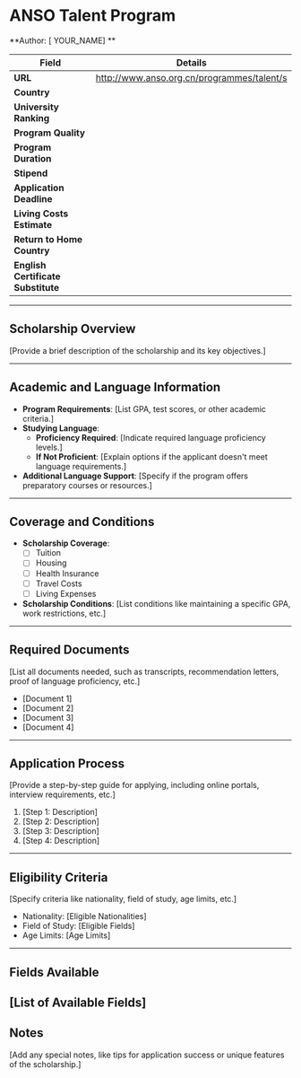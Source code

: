 
# ANSO Talent Program

**Author: [ YOUR_NAME] **

| **Field**                  | **Details**                                |
| -------------------------- | ------------------------------------------ |
| **URL**                    | http://www.anso.org.cn/programmes/talent/s |
| **Country**                |                                            |
| **University Ranking**     |                                            |
| **Program Quality**        |                                            |
| **Program Duration**       |                                            |
| **Stipend**                |                                            |
| **Application Deadline**   |                                            |
| **Living Costs Estimate**  |                                            |
| **Return to Home Country** |                                            |
| **English Certificate Substitute**|                                                                  |
---

## Scholarship Overview

[Provide a brief description of the scholarship and its key objectives.]

---

## Academic and Language Information

- **Program Requirements**: [List GPA, test scores, or other academic criteria.]
- **Studying Language**:
  - **Proficiency Required**: [Indicate required language proficiency levels.]
  - **If Not Proficient**: [Explain options if the applicant doesn't meet language requirements.]
- **Additional Language Support**: [Specify if the program offers preparatory courses or resources.]

---

## Coverage and Conditions

- **Scholarship Coverage**:
  - [ ] Tuition
  - [ ] Housing
  - [ ] Health Insurance
  - [ ] Travel Costs
  - [ ] Living Expenses
- **Scholarship Conditions**: [List conditions like maintaining a specific GPA, work restrictions, etc.]

---

## Required Documents

[List all documents needed, such as transcripts, recommendation letters, proof of language proficiency, etc.]

- [Document 1]
- [Document 2]
- [Document 3]
- [Document 4]

---

## Application Process

[Provide a step-by-step guide for applying, including online portals, interview requirements, etc.]

1. [Step 1: Description]
2. [Step 2: Description]
3. [Step 3: Description]
4. [Step 4: Description]
---

## Eligibility Criteria

[Specify criteria like nationality, field of study, age limits, etc.]

- Nationality: [Eligible Nationalities]
- Field of Study: [Eligible Fields]
- Age Limits: [Age Limits]
---

## Fields Available


[List of Available Fields]
---

## Notes

[Add any special notes, like tips for application success or unique features of the scholarship.]

